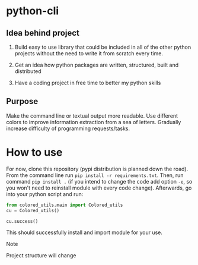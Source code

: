 # python-cli

## Idea behind project

1) Build easy to use library that could be included in all of the other python projects without the need to write it from scratch every time.

2) Get an idea how python packages are written, structured, built and distributed

3) Have a coding project in free time to better my python skills

## Purpose

Make the command line or textual output more readable. 
Use different colors to improve information extraction from a sea of letters.
Gradually increase difficulty of programming requests/tasks.

# How to use

For now, clone this repository (pypi distribution is planned down the road). 
From the command line run `pip install -r requirements.txt`. Then, run command `pip install .` (if you intend to change the code add option `-e`, so you won't need to reinstall module with every code change). Afterwards, go into your python script and run:

```py
from colored_utils.main import Colored_utils
cu = Colored_utils()

cu.success()
```

This should successfully install and import module for your use. 

> [!NOTE]
> Project structure will change
